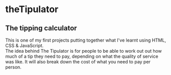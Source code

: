 # theTipulator
## The tipping calculator

This is one of my first projects putting together what I've learnt using HTML, CSS & JavaScript.<br>
The idea behind The Tipulator is for people to be able to work out out how much of a tip they need to pay, depending on what the quality of service was like.
It will also break down the cost of what you need to pay per person.
